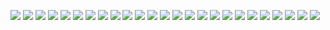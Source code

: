 ![](img/branching-naming.png)
![](img/branching-navigate.png)
![](img/coc-commit-message.png)
![](img/coc-content-additions.png)
![](img/coc-content.png)
![](img/coc-submitted.png)
![](img/fork-initializing.png)
![](img/fork-page.png)
![](img/fork-where.png)
![](img/issue-convo.png)
![](img/issue-first-comment.png)
![](img/issues-labels.png)
![](img/issues-search.png)
![](img/merge-pull-request.png)
![](img/pull-request-ask.png)
![](img/pull-request-button.png)
![](img/pull-request-comment.png)
![](img/pull-request-message.png)
![](img/pull-request-selection.png)
![](img/pull-request-specifying-branch-01.png)
![](img/pull-request-submitted.png)
![](img/repo-issues.png)
![](img/repo-labels.png)
![](img/repo-learning.png)
![](img/repo.png)


